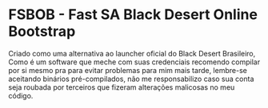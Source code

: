 # FSBOB - Fast SA Black Desert Online Bootstrap

Criado como uma alternativa ao launcher oficial do Black Desert Brasileiro,
Como é um software que meche com suas credenciais recomendo compilar por si 
mesmo pra para evitar problemas para mim mais tarde, lembre-se aceitando binários pré-compilados,
não me responsabilizo caso sua conta seja roubada por terceiros que fizeram alterações malicosas no meu código.

